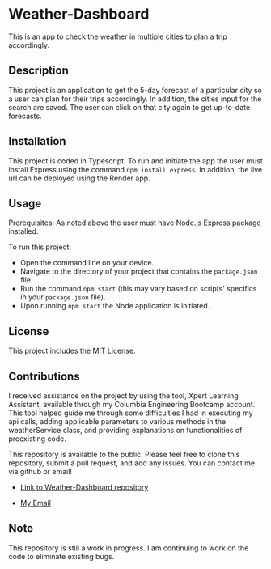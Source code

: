 # Weather-Dashboard
This is an app to check the weather in multiple cities to plan a trip accordingly.

## Description

This project is an application to get the 5-day forecast of a particular city so a user can plan for their trips accordingly. In addition, the cities input for the search are saved. The user can click on that city again to get up-to-date forecasts.

## Installation

This project is coded in Typescript. To run and initiate the app the user must install Express using the command `npm install express`. In addition, the live url can be deployed using the Render app. 

## Usage 

Prerequisites: As noted above the user must have Node.js Express package installed.

To run this project:

- Open the command line on your device.
- Navigate to the directory of your project that contains the `package.json`      file. 
- Run the command `npm start` (this may vary based on scripts' specifics in your `package.json` file). 
- Upon running `npm start` the Node application is initiated. 
 

## License

This project includes the MIT License.

## Contributions

I received assistance on the project by using the tool, Xpert Learning Assistant, available through my Columbia Engineering Bootcamp account. This tool helped guide me through some difficulties I had in executing my api calls, adding applicable parameters to various methods in the weatherService class, and providing explanations on functionalities of preexisting code. 

 This repository is available to the public. Please feel free to clone this repository, submit a pull request, and add any issues. You can contact me via github or email!

- [Link to Weather-Dashboard repository](https://github.com/shukikat/Weather-Dashboard)

- [My Email](mailto:kathuriashuki@gmail.com)

## Note

This repository is still a work in progress. I am continuing to work on the code to eliminate existing bugs. 


  



